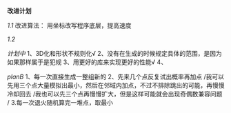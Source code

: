 **改进计划**

*1.1*
改进算法：
用坐标改写程序底层，提高速度

*1.2*


*计划中*
1、3D化和形状不规则化√
2、没有在生成的时候规定具体的范围，是因为如果那样属于是犯规
3、用更好的库来实现更好的性能√
4、

*planB*
1、每一次直接生成一整组新的
2、先来几个点反复试出概率再加点
/我可以先用三个点大量模拟出最小，然后在邻域内加点，不过不排除跳出的可能，再慢慢冷却回去
/我也可以先三个点再慢慢扩大，但是这样可能就会出现奇偶数兼容问题
/
3.每一次退火随机算完一堆点，取最小